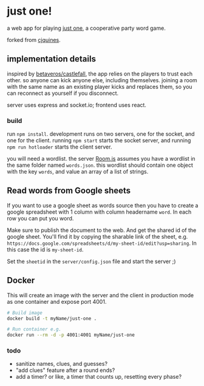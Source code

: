 # just one!

a web app for playing [just one](https://boardgamegeek.com/boardgame/254640/just-one), a cooperative party word game. 

forked from [cjquines](https://github.com/cjquines/just-one).

## implementation details

inspired by [betaveros/castlefall](https://github.com/betaveros/castlefall), the app relies on the players to trust each other. so anyone can kick anyone else, including themselves. joining a room with the same name as an existing player kicks and replaces them, so you can reconnect as yourself if you disconnect.

server uses express and socket.io; frontend uses react.

### build

run `npm install`. development runs on two servers, one for the socket, and one for the client. running `npm start` starts the socket server, and running `npm run hotloader` starts the client server.

you will need a wordlist. the server [Room.js](server/Room.js) assumes you have a wordlist in the same folder named `words.json`. this wordlist should contain one object with the key `words`, and value an array of a list of strings.

## Read words from Google sheets
If you want to use a google sheet as words source then you have to create a google spreadsheet with 1 column with column headername `word`. In each row you can put you word.

Make sure to publish the document to the web. And get the shared id of the google sheet. You'll find it by copying the sharable link of the sheet, e.g. `https://docs.google.com/spreadsheets/d/my-sheet-id/edit?usp=sharing`. In this case the id is `my-sheet-id`.

Set the `sheetid` in the `server/config.json` file and start the server ;)
## Docker
This will create an image with the server and the client in production mode as one container and expose port 4001.

```bash
# Build image
docker build -t myName/just-one .

# Run container e.g.
docker run --rm -d -p 4001:4001 myName/just-one
```

### todo

- sanitize names, clues, and guesses?
- "add clues" feature after a round ends?
- add a timer? or like, a timer that counts up, resetting every phase?
